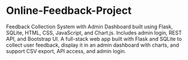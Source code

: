 # Online-Feedback-Project
Feedback Collection System with Admin Dashboard built using Flask, SQLite, HTML, CSS, JavaScript, and Chart.js. Includes admin login, REST API, and Bootstrap UI. A full-stack web app built with Flask and SQLite to collect user feedback, display it in an admin dashboard with charts, and support CSV export, API access, and admin login.
